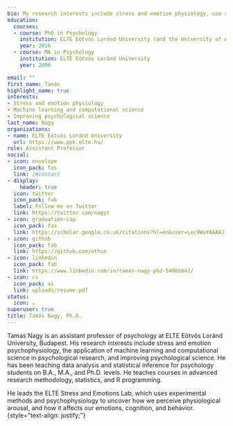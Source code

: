 ```yaml
---
bio: My research interests include stress and emotion physiology, use of machine learning in psychological science, and improving psychological science
education:
  courses:
  - course: PhD in Psychology
    institution: ELTE Eötvös Loránd University (and the University of Amsterdam)
    year: 2016
  - course: MA in Psychology
    institution: ELTE Eötvös Loránd University
    year: 2006

email: ""
first_name: Tamás
highlight_name: true
interests:
- Stress and emotion physiology
- Machine learning and computational science
- Improving psychological science
last_name: Nagy
organizations:
- name: ELTE Eötvös Loránd University
  url: https://www.ppk.elte.hu/
role: Assistant Professor
social:
- icon: envelope
  icon_pack: fas
  link: /#contact
- display:
    header: true
  icon: twitter
  icon_pack: fab
  label: Follow me on Twitter
  link: https://twitter.com/nagyt
- icon: graduation-cap
  icon_pack: fas
  link: https://scholar.google.co.uk/citations?hl=en&user=Lec9WuYAAAAJ
- icon: github
  icon_pack: fab
  link: https://github.com/nthun
- icon: linkedin
  icon_pack: fab
  link: https://www.linkedin.com/in/tamas-nagy-phd-549bbb42/
- icon: cv
  icon_pack: ai
  link: uploads/resume.pdf
status:
  icon: ☕️
superuser: true
title: Tamás Nagy, Ph.D.
---
```


Tamas Nagy is an assistant professor of psychology at ELTE Eötvös Loránd University, Budapest. His research interests include stress and emotion psychophysiology, the application of machine learning and computational science in psychological research, and improving psychological science. He has been teaching data analysis and statistical inference for psychology students on B.A., M.A., and Ph.D. levels. He teaches courses in advanced research methodology, statistics, and R programming.

He leads the ELTE Stress and Emotions Lab, which uses experimental methods and psychophysiology to uncover how we perceive physiological arousal, and how it affects our emotions, cognition, and behavior.
{style="text-align: justify;"}
